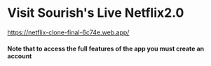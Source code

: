 <h1>Visit Sourish's Live Netflix2.0</h1>

https://netflix-clone-final-6c74e.web.app/

<h4>Note that to access the full features of the app you must create an account</h4>
